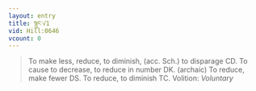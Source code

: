 ```yaml
---
layout: entry
title: སྙུང་√1
vid: Hill:0646
vcount: 0
---
```

> To make less, reduce, to diminish, (acc\. Sch\.) to disparage CD\. To cause to decrease, to reduce in number DK\. (archaic) To reduce, make fewer DS\. To reduce, to diminish TC\.
> Volition: _Voluntary_


